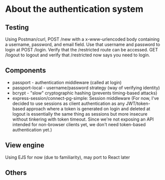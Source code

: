 # About the authentication system

## Testing

Using Postman/curl, POST /new with a x-www-urlencoded body containing a username, password, and email field. Use that username and password to login at POST /login. Verify that the /restricted route can be accessed. GET /logout to logout and verify that /restricted now says you need to login.

## Components

- passport - authentication middleware (called at login)
- passport-local - username/password strategy (way of verifying identity)
- bcrypt - "slow" cryptographic hashing (prevents timing-based attacks)
- express-session/connect-pg-simple: Session middleware (For now, I've decided to use sessions as client authentication as any JWT/token-based approach where a token is generated on login and deleted at logout is essentially the same thing as sessions but more insecure without tinkering with token timeout. Since we're not exposing an API intended for non-browser clients yet, we don't need token-based authentication yet.)

## View engine

Using EJS for now (due to familiarity), may port to React later

## Others